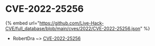 # CVE-2022-25256
{% embed url="https://github.com/Live-Hack-CVE/full_database/blob/main/cves/2022/CVE-2022-25256.json" %}

* RobertDra ~> [CVE-2022-25256](https://www.alice-snow.ru/2022/database/cve-2022-25256/cve-2022-25256-robertdra)
